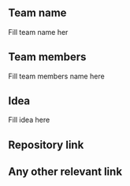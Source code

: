 ## Team name
Fill team name her
## Team members
Fill team members name here

## Idea
Fill idea here

## Repository link


## Any other relevant link
